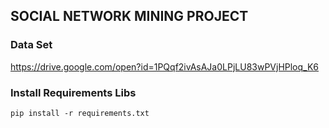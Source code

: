 ## SOCIAL NETWORK MINING PROJECT

### Data Set 
  https://drive.google.com/open?id=1PQqf2ivAsAJa0LPjLU83wPVjHPloq_K6

### Install Requirements Libs
  `pip install -r requirements.txt`

